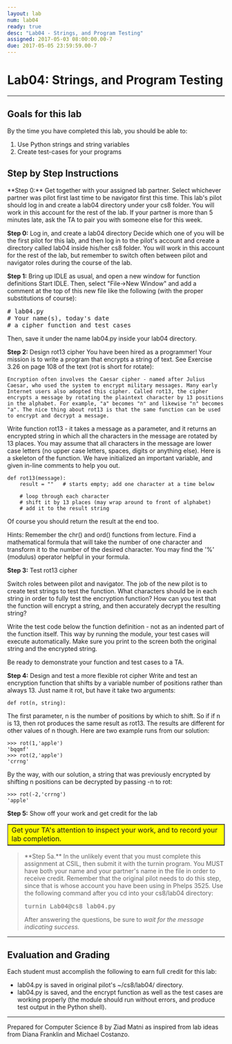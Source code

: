 ```yaml
---
layout: lab
num: lab04
ready: true
desc: "Lab04 - Strings, and Program Testing"
assigned: 2017-05-03 08:00:00.00-7
due: 2017-05-05 23:59:59.00-7
---
```


<div markdown='1'>

<h1>Lab04: Strings, and Program Testing</h1>
<hr>
<h2>Goals for this lab</h2>

By the time you have completed this lab, you should be able to:
<ol>
<li>Use Python strings and string variables </li>
<li>Create test-cases for your programs </li>
</ol>

<h2>Step by Step Instructions</h2>
**Step 0:** Get together with your assigned lab partner.
Select whichever partner was pilot first last time to be navigator first this time. This lab's pilot should log in and create a lab04 directory under your cs8 folder. You will work in this account for the rest of the lab. If your partner is more than 5 minutes late, ask the TA to pair you with someone else for this week.

**Step 0:** Log in, and create a lab04 directory
Decide which one of you will be the first pilot for this lab, and then log in to the pilot's account and create a directory called lab04 inside his/her cs8 folder. You will work in this account for the rest of the lab, but remember to switch often between pilot and navigator roles during the course of the lab.

**Step 1:** Bring up IDLE as usual, and open a new window for function definitions
Start IDLE. Then, select &quot;File-&gt;New Window&quot; and add a comment at the top of this new file like the following (with the proper substitutions of course): 

<pre>
# lab04.py
# Your name(s), today's date
# a cipher function and test cases
</pre>

Then, save it under the name lab04.py inside your lab04 directory.

**Step 2:** Design rot13 cipher
You have been hired as a programmer! Your mission is to write a program that encrypts a string of text. See Exercise 3.26 on page 108 of the text (rot is short for rotate):

```
Encryption often involves the Caesar cipher - named after Julius Caesar, who used the system to encrypt military messages. Many early Internet users also adopted this cipher. Called rot13, the cipher encrypts a message by rotating the plaintext character by 13 positions in the alphabet. For example, "a" becomes "n" and likewise "n" becomes "a". The nice thing about rot13 is that the same function can be used to encrypt and decrypt a message.
```

Write function rot13 - it takes a message as a parameter, and it returns an encrypted string in which all the characters in the message are rotated by 13 places. You may assume that all characters in the message are lower case letters (no upper case letters, spaces, digits or anything else). Here is a skeleton of the function. We have initialized an important variable, and given in-line comments to help you out.

```
def rot13(message):
    result = ""   # starts empty; add one character at a time below

	# loop through each character
    # shift it by 13 places (may wrap around to front of alphabet)
    # add it to the result string
```
Of course you should return the result at the end too.

Hints: Remember the chr() and ord() functions from lecture. Find a mathematical formula that will take the number of one character and transform it to the number of the desired character. You may find the '%' (modulus) operator helpful in your formula.

**Step 3:** Test rot13 cipher

Switch roles between pilot and navigator. The job of the new pilot is to create test strings to test the function. What characters should be in each string in order to fully test the encryption function? How can you test that the function will encrypt a string, and then accurately decrypt the resulting string?

Write the test code below the function definition - not as an indented part of the function itself. This way by running the module, your test cases will execute automatically. Make sure you print to the screen both the original string and the encrypted string.

Be ready to demonstrate your function and test cases to a TA.

**Step 4:** Design and test a more flexible rot cipher
Write and test an encryption function that shifts by a variable number of positions rather than always 13. Just name it rot, but have it take two arguments:

```
def rot(n, string):
```

The first parameter, n is the number of positions by which to shift. So if if n is 13, then rot produces the same result as rot13. The results are different for other values of n though. Here are two example runs from our solution:

```
>>> rot(1,'apple')
'bqqmf'
>>> rot(2,'apple')
'crrng'
```

By the way, with our solution, a string that was previously encrypted by shifting n positions can be decrypted by passing -n to rot:

```
>>> rot(-2,'crrng')
'apple'
```

**Step 5:** Show off your work and get credit for the lab

<table bgcolor="yellow" border="1" cellpadding="4"><tbody><tr><td>
   Get your TA's attention to inspect your work, and to record your lab completion.
</td></tr></tbody></table>

<blockquote>
**Step 5a.**
In the unlikely event that you must complete this assignment at CSIL, then submit it with the turnin program. You MUST have both your name and your partner's name in the file in order to receive credit. Remember that the original pilot needs to do this step, since that is whose account you have been using in Phelps 3525. Use the following command after you cd into your cs8/lab04 directory:

<pre>turnin Lab04@cs8 lab04.py</pre>

After answering the questions, be sure to <em>wait for the message indicating success.</em>
</blockquote>

<hr>
<h2>Evaluation and Grading</h2>
Each student must accomplish the following to earn full credit for this lab:
 <ul>
   <li>lab04.py is saved in original pilot's ~/cs8/lab04/ directory.</li>
   <li>lab04.py is saved, and the encrypt function as well as the test cases are working properly (the module should run without errors, and produce test output in the Python shell). </li>
 </ul>

<hr>
Prepared for Computer Science 8 by Ziad Matni as inspired from lab ideas from Diana Franklin and Michael Costanzo.

</div>
